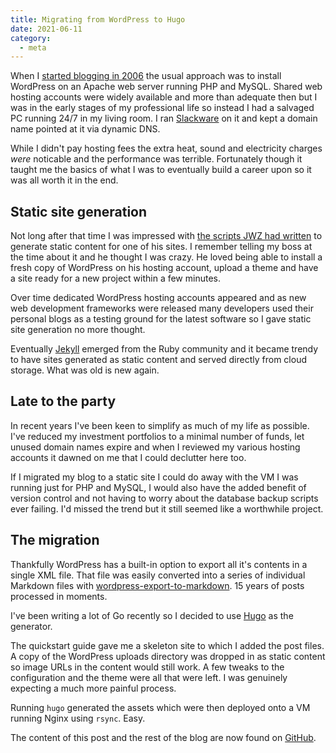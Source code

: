 ```yaml
---
title: Migrating from WordPress to Hugo
date: 2021-06-11
category:
  - meta
---
```


When I [started blogging in 2006](/2006/05/24/and-so-the-legend-grows/) the usual approach was to install WordPress on an Apache web server running PHP and MySQL. Shared web hosting accounts were widely available and more than adequate then but I was in the early stages of my professional life so instead I had a salvaged PC running 24/7 in my living room. I ran [Slackware](http://www.slackware.com/) on it and kept a domain name pointed at it via dynamic DNS.

While I didn't pay hosting fees the extra heat, sound and electricity charges _were_ noticable and the performance was terrible. Fortunately though it taught me the basics of what I was to eventually build a career upon so it was all worth it in the end.


## Static site generation

Not long after that time I was impressed with [the scripts JWZ had written](https://www.dnalounge.com/backstage/src/website/) to generate static content for one of his sites. I remember telling my boss at the time about it and he thought I was crazy. He loved being able to install a fresh copy of WordPress on his hosting account, upload a theme and have a site ready for a new project within a few minutes.

Over time dedicated WordPress hosting accounts appeared and as new web development frameworks were released many developers used their personal blogs as a testing ground for the latest software so I gave static site generation no more thought.

Eventually [Jekyll](https://jekyllrb.com/) emerged from the Ruby community and it became trendy to have sites generated as static content and served directly from cloud storage. What was old is new again.


## Late to the party

In recent years I've been keen to simplify as much of my life as possible. I've reduced my investment portfolios to a minimal number of funds, let unused domain names expire and when I reviewed my various hosting accounts it dawned on me that I could declutter here too.

If I migrated my blog to a static site I could do away with the VM I was running just for PHP and MySQL, I would also have the added benefit of version control and not having to worry about the database backup scripts ever failing. I'd missed the trend but it still seemed like a worthwhile project.


## The migration

Thankfully WordPress has a built-in option to export all it's contents in a single XML file. That file was easily converted into a series of individual Markdown files with [wordpress-export-to-markdown](https://github.com/lonekorean/wordpress-export-to-markdown). 15 years of posts processed in moments.

I've been writing a lot of Go recently so I decided to use [Hugo](https://gohugo.io/) as the generator.

The quickstart guide gave me a skeleton site to which I added the post files. A copy of the WordPress uploads directory was dropped in as static content so image URLs in the content would still work. A few tweaks to the configuration and the theme were all that were left. I was genuinely expecting a much more painful process.

Running `hugo` generated the assets which were then deployed onto a VM running Nginx using `rsync`. Easy.

The content of this post and the rest of the blog are now found on [GitHub](https://github.com/stevenwilkin/stevenwilkin.com).
